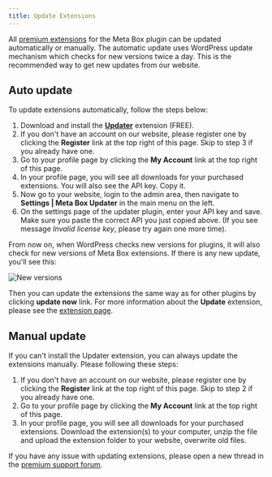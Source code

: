 ```yaml
---
title: Update Extensions
---
```


All [premium extensions](https://metabox.io/plugins/) for the Meta Box plugin can be updated automatically or manually. The automatic update uses WordPress update mechanism which checks for new versions twice a day. This is the recommended way to get new updates from our website.

## Auto update

To update extensions automatically, follow the steps below:

1. Download and install the [**Updater**](https://metabox.io/plugins/meta-box-updater/) extension (FREE).
1. If you don't have an account on our website, please register one by clicking the **Register** link at the top right of this page. Skip to step 3 if you already have one.
1. Go to your profile page by clicking the **My Account** link at the top right of this page.
1. In your profile page, you will see all downloads for your purchased extensions. You will also see the API key. Copy it.
1. Now go to your website, login to the admin area, then navigate to **Settings | Meta Box Updater** in the main menu on the left.
1. On the settings page of the updater plugin, enter your API key and save. Make sure you paste the correct API you just copied above. (If you see message _Invalid license key_, please try again one more time).

From now on, when WordPress checks new versions for plugins, it will also check for new versions of Meta Box extensions. If there is any new update, you'll see this:

![New versions](https://metabox.io/wp-content/uploads/2015/01/meta-box-updater-new.png)

Then you can update the extensions the same way as for other plugins by clicking **update now** link. For more information about the **Update** extension, please see the [extension page](https://metabox.io/docs/meta-box-updater/).

## Manual update

If you can't install the Updater extension, you can always update the extensions manually. Please following these steps:

1. If you don't have an account on our website, please register one by clicking the **Register** link at the top right of this page. Skip to step 2 if you already have one.
1. Go to your profile page by clicking the **My Account** link at the top right of this page.
1. In your profile page, you will see all downloads for your purchased extensions. Download the extension(s) to your computer, unzip the file and upload the extension folder to your website, overwrite old files.

If you have any issue with updating extensions, please open a new thread in the [premium support forum](https://metabox.io/support/).